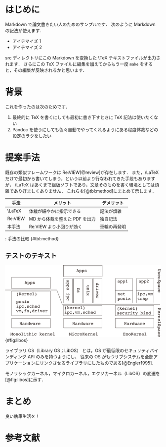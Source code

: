 # はじめに

Markdown で論文書きたい人のためのサンプルです．
次のように Markdown の記法が使えます．

- アイテマイズ 1
- アイテマイズ 2

src ディレクトリにこの Markdown を変換した \TeX テキストファイルが出力されます．
さらにこの TeX ファイルに編集を加えてからもう一度 `make` をすると，その編集が反映されるかと思います．

# 背景

これを作ったのは次のためです．

1. 最終的に TeX を書くにしても最初に書き下すときに TeX 記法は使いたくない
2. Pandoc を使うにしても色々自動でやってくれるようにある程度体裁などの設定のラクをしたい

# 提案手法

既存の類似フレームワークは Re:VIEW[@review]が存在します．
また，\LaTeX だけで最初から書いてしまう，という以前より行なわれてきた手段もありますが，
\LaTeX はあくまで組版ソフトであり，文章そのものを書く環境としては煩雑であり好ましくありません．
これらを[@tbl:method]にまとめて示します．

| 手法    | メリット                       | デメリット   |
|---------|--------------------------------|--------------|
| \LaTeX  | 体裁が細やかに指示できる       | 記法が煩雑   |
| Re:VIEW | MD から体裁を整えた PDF を出力 | 独自記法     |
| 本手法  | Re:VIEW より小回りが効く       | 車輪の再発明 |

  : 手法の比較 {#tbl:method} 

## テストのテキスト

![カーネルの変遷](../img/test.png){#fig:libos}

ライブラリ OS（Library OS；LibOS） とは，OS が最低限のセキュリティバインディング API のみを持つようにし，
従来の OS がもつサブシステムを全部アプリケーションにリンクさせるライブラリにしたものである[@Engler1995]．

モノリシックカーネル，マイクロカーネル，エクソカーネル（LibOS）の変遷を[@fig:libos]に示す．


# まとめ

良い執筆生活を！

# 参考文献

